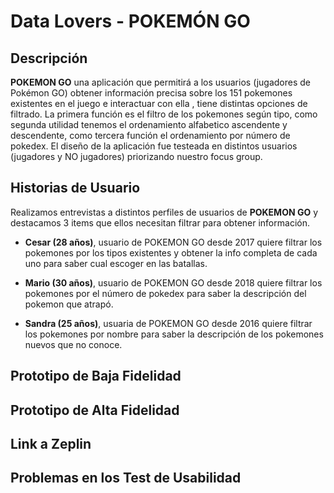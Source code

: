 # Data Lovers - POKEMÓN GO

## Descripción 
**POKEMON GO** una aplicación que permitirá a los usuarios (jugadores de Pokémon GO) obtener información precisa sobre los 151 pokemones existentes en el juego e interactuar con ella , tiene distintas opciones de filtrado.
La primera función es el filtro de los pokemones según tipo, como segunda utilidad tenemos el ordenamiento alfabetico ascendente y descendente, como tercera función el ordenamiento por número de pokedex.
El diseño de la aplicación fue testeada en distintos usuarios (jugadores y NO jugadores) priorizando nuestro focus group.


## Historias de Usuario
Realizamos entrevistas a distintos perfiles de usuarios de **POKEMON GO** y destacamos 3 items que ellos necesitan filtrar para obtener información.

- **Cesar (28 años)**, usuario de POKEMON GO desde 2017 quiere filtrar los pokemones por los tipos existentes y obtener la info completa de cada uno para saber cual escoger en las batallas.

- **Mario (30 años)**, usuario de POKEMON GO desde 2018 quiere filtrar los pokemones por el número de pokedex para saber la descripción del pokemon que atrapó.

- **Sandra (25 años)**, usuaria de POKEMON GO desde 2016 quiere filtrar los pokemones por nombre para saber la descripción de los pokemones nuevos que no conoce.


## Prototipo de Baja Fidelidad 


## Prototipo de Alta Fidelidad

## Link a Zeplin

## Problemas en los Test de Usabilidad